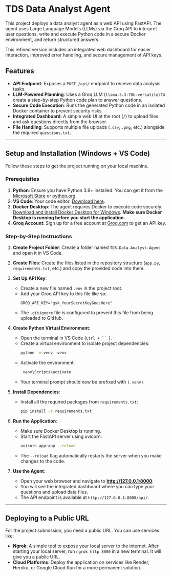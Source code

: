 # TDS Data Analyst Agent

This project deploys a data analyst agent as a web API using FastAPI. The agent uses Large Language Models (LLMs) via the Groq API to interpret user questions, write and execute Python code in a secure Docker environment, and return structured answers.

This refined version includes an integrated web dashboard for easier interaction, improved error handling, and secure management of API keys.

## Features

-   **API Endpoint**: Exposes a `POST /api/` endpoint to receive data analysis tasks.
-   **LLM-Powered Planning**: Uses a Groq LLM (`llama-3.3-70b-versatile`) to create a step-by-step Python code plan to answer questions.
-   **Secure Code Execution**: Runs the generated Python code in an isolated Docker container to prevent security risks.
-   **Integrated Dashboard**: A simple web UI at the root (`/`) to upload files and ask questions directly from the browser.
-   **File Handling**: Supports multiple file uploads (`.csv`, `.png`, etc.) alongside the required `questions.txt`.

---

## Setup and Installation (Windows + VS Code)

Follow these steps to get the project running on your local machine.

### Prerequisites

1.  **Python**: Ensure you have Python 3.9+ installed. You can get it from the [Microsoft Store](https://www.microsoft.com/store/productId/9P7QFQMTFRX5) or [python.org](https://www.python.org/downloads/).
2.  **VS Code**: Your code editor. [Download here](https://code.visualstudio.com/).
3.  **Docker Desktop**: The agent requires Docker to execute code securely. [Download and install Docker Desktop for Windows](https://www.docker.com/products/docker-desktop/). **Make sure Docker Desktop is running before you start the application.**
4.  **Groq Account**: Sign up for a free account at [Groq.com](https://groq.com/) to get an API key.

### Step-by-Step Instructions

1.  **Create Project Folder**: Create a folder named `TDS-Data-Analyst-Agent` and open it in VS Code.

2.  **Create Files**: Create the files listed in the repository structure (`app.py`, `requirements.txt`, etc.) and copy the provided code into them.

3.  **Set Up API Key**:
    * Create a new file named `.env` in the project root.
    * Add your Groq API key to this file like so:
        ```
        GROQ_API_KEY="gsk_YourSecretKeyGoesHere"
        ```
    * The `.gitignore` file is configured to prevent this file from being uploaded to GitHub.

4.  **Create Python Virtual Environment**:
    * Open the terminal in VS Code (`Ctrl + `` `).
    * Create a virtual environment to isolate project dependencies:
        ```bash
        python -m venv .venv
        ```
    * Activate the environment:
        ```bash
        .venv\Scripts\activate
        ```
    * Your terminal prompt should now be prefixed with `(.venv)`.

5.  **Install Dependencies**:
    * Install all the required packages from `requirements.txt`:
        ```bash
        pip install -r requirements.txt
        ```

6.  **Run the Application**:
    * Make sure Docker Desktop is running.
    * Start the FastAPI server using uvicorn:
        ```bash
        uvicorn app:app --reload
        ```
    * The `--reload` flag automatically restarts the server when you make changes to the code.

7.  **Use the Agent**:
    * Open your web browser and navigate to **http://127.0.0.1:8000**.
    * You will see the integrated dashboard where you can type your questions and upload data files.
    * The API endpoint is available at `http://127.0.0.1:8000/api/`.

---

## Deploying to a Public URL

For the project submission, you need a public URL. You can use services like:

-   **Ngrok**: A simple tool to expose your local server to the internet. After starting your local server, run `ngrok http 8000` in a new terminal. It will give you a public URL.
-   **Cloud Platforms**: Deploy the application on services like Render, Heroku, or Google Cloud Run for a more permanent solution.